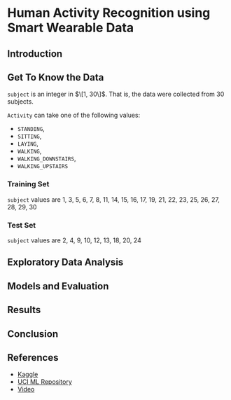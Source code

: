 # Human Activity Recognition using Smart Wearable Data

## Introduction

## Get To Know the Data
`subject` is an integer in $\[1, 30\]$. That is, the data were collected from $30$ subjects. 
 
`Activity` can take one of the following values: 
  + `STANDING`, 
  + `SITTING`, 
  + `LAYING`, 
  + `WALKING`, 
  + `WALKING_DOWNSTAIRS`,
  + `WALKING_UPSTAIRS`

### Training Set
`subject` values are 1,  3,  5,  6,  7,  8, 11, 14, 15, 16, 17, 19, 21, 22, 23, 25, 26, 27, 28, 29, 30

### Test Set
`subject` values are 2,  4,  9, 10, 12, 13, 18, 20, 24

## Exploratory Data Analysis

## Models and Evaluation

## Results

## Conclusion


## References
  + [Kaggle](https://www.kaggle.com/datasets/uciml/human-activity-recognition-with-smartphones?select=train.csv)
  + [UCI ML Repository](https://archive.ics.uci.edu/ml/datasets/Human+Activity+Recognition+Using+Smartphones)
  + [Video](https://www.youtube.com/watch?v=XOEN9W05_4A)
